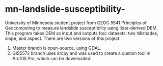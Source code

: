 # mn-landslide-susceptibility-
University of Minnesota student project from GEOG 5541 Principles of Geocomputing to measure landslide susceptibility using lidar-derived DEM. This program takes DEM as input and outputs four datasets: two hillshades, slope, and aspect. There are two versions of this project

1. Master branch is open-source, using GDAL.
2. GIS5572 branch uses arcpy and was used to create a custom tool in ArcGIS Pro, which can be downloaded. 

